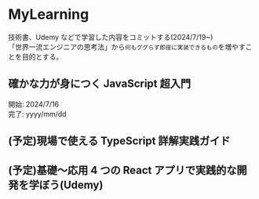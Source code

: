 # MyLearning

技術書、Udemy などで学習した内容をコミットする(2024/7/19~)<br>
「世界一流エンジニアの思考法」から`何もググらず即座に実装できるもの`を増やすことを目的とする。

## 確かな力が身につく JavaScript 超入門

開始: 2024/7/16<br>
完了: yyyy/mm/dd<br>

## (予定)現場で使える TypeScript 詳解実践ガイド

## (予定)基礎〜応用 4 つの React アプリで実践的な開発を学ぼう(Udemy)
